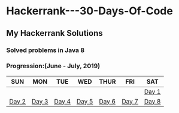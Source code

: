 # Hackerrank---30-Days-Of-Code
## My Hackerrank Solutions
### Solved problems in Java 8 

### Progression:(June - July, 2019)

SUN | MON | TUE | WED | THUR | FRI | SAT
--- | --- | --- | --- | --- | --- | ---
   |   |   |   |   |   |   | [Day 1](https://github.com/lucius-xiao-liu/Hackerrank---30-Days-Of-Code/tree/master/Day%201:%20Hello%20World)
 [Day 2](https://github.com/lucius-xiao-liu/Hackerrank---30-Days-Of-Code/tree/master/Day%202:%20Operators) | [Day 3](https://github.com/lucius-xiao-liu/Hackerrank---30-Days-Of-Code/tree/master/Day%201:%20Hello%20World) | [Day 4](https://github.com/lucius-xiao-liu/Hackerrank---30-Days-Of-Code/tree/master/Day%201:%20Hello%20World) | [Day 5](https://github.com/lucius-xiao-liu/Hackerrank---30-Days-Of-Code/tree/master/Day%201:%20Hello%20World) | [Day 6](https://github.com/lucius-xiao-liu/Hackerrank---30-Days-Of-Code/tree/master/Day%201:%20Hello%20World) | [Day 7](https://github.com/lucius-xiao-liu/Hackerrank---30-Days-Of-Code/tree/master/Day%201:%20Hello%20World) | [Day 8](https://github.com/lucius-xiao-liu/Hackerrank---30-Days-Of-Code/tree/master/Day%208:%20Dictionaries%20and%20Maps) 
